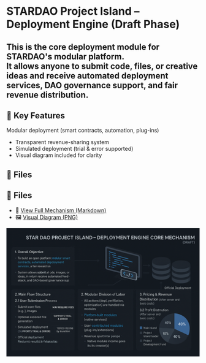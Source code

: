 # STARDAO Project Island – Deployment Engine (Draft Phase)

This is the core deployment module for STARDAO's modular platform.  
It allows anyone to submit code, files, or creative ideas and receive automated deployment services, DAO governance support, and fair revenue distribution.
---
## 🔧 Key Features
 Modular deployment (smart contracts, automation, plug-ins)
- Transparent revenue-sharing system
- Simulated deployment (trial & error supported)
- Visual diagram included for clarity

## 📄 Files

## 📂 Files

- 📄 [View Full Mechanism (Markdown)](CORE_MECHANISM.md)
- 🖼️ [Visual Diagram (PNG)](API.png)


![Core Mechanism Diagram](./API.png)
